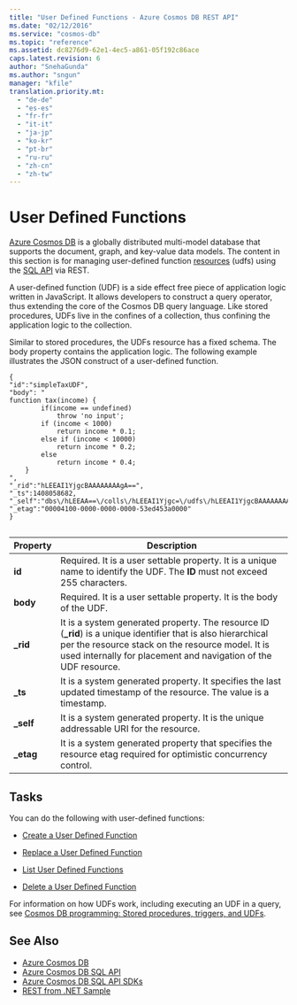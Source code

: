 ```yaml
---
title: "User Defined Functions - Azure Cosmos DB REST API"
ms.date: "02/12/2016"
ms.service: "cosmos-db"
ms.topic: "reference"
ms.assetid: dc8276d9-62e1-4ec5-a861-05f192c86ace
caps.latest.revision: 6
author: "SnehaGunda"
ms.author: "sngun"
manager: "kfile"
translation.priority.mt: 
  - "de-de"
  - "es-es"
  - "fr-fr"
  - "it-it"
  - "ja-jp"
  - "ko-kr"
  - "pt-br"
  - "ru-ru"
  - "zh-cn"
  - "zh-tw"
---
```

# User Defined Functions
[Azure Cosmos DB](/azure/cosmos-db/introduction) is a globally distributed multi-model database that supports the document, graph, and key-value data models. The content in this section is for managing user-defined function [resources](/azure/cosmos-db/sql-api-resources) (udfs) using the [SQL API](/azure/cosmos-db/sql-api-introduction) via REST.  

A user-defined function (UDF) is a side effect free piece of application logic written in JavaScript. It allows developers to construct a query operator, thus extending the core of the Cosmos DB query language. Like stored procedures, UDFs live in the confines of a collection, thus confining the application logic to the collection.  
  
Similar to stored procedures, the UDFs resource has a fixed schema. The body property contains the application logic. The following example illustrates the JSON construct of a user-defined function.  
  
```  
{  
"id":"simpleTaxUDF",  
"body": "  
function tax(income) {  
        if(income == undefined)   
            throw 'no input';  
        if (income < 1000)   
            return income * 0.1;  
        else if (income < 10000)   
            return income * 0.2;  
        else  
            return income * 0.4;  
    }  
",  
"_rid":"hLEEAI1YjgcBAAAAAAAAgA==",  
"_ts":1408058682,  
"_self":"dbs\/hLEEAA==\/colls\/hLEEAI1Yjgc=\/udfs\/hLEEAI1YjgcBAAAAAAAAgA==\/",  
"_etag":"00004100-0000-0000-0000-53ed453a0000"  
}  
  
```  
  
|Property|Description|  
|--------------|-----------------|  
|**id**|Required. It is a user settable property. It is a unique name to identify the UDF. The **ID** must not exceed 255 characters.|  
|**body**|Required. It is a user settable property. It is the body of the UDF.|  
|**_rid**|It is a system generated property. The resource ID (**_rid**) is a unique identifier that is also hierarchical per the resource stack on the resource model. It is used internally for placement and navigation of the UDF resource.|  
|**_ts**|It is a system generated property. It specifies the last updated timestamp of the resource. The value is a timestamp.|  
|**_self**|It is a system generated property. It is the unique addressable URI for the resource.|  
|**_etag**|It is a system generated property that specifies the resource etag required for optimistic concurrency control.|  
  
## Tasks  
You can do the following with user-defined functions:  
  
-   [Create a User Defined Function](create-a-user-defined-function.md)  
  
-   [Replace a User Defined Function](replace-a-user-defined-function.md)  
  
-   [List User Defined Functions](list-user-defined-functions.md)  
  
-   [Delete a User Defined Function](delete-a-user-defined-function.md)  
  
For information on how UDFs work, including executing an UDF in a query, see [Cosmos DB programming: Stored procedures, triggers, and UDFs](/azure/cosmos-db/stored-procedures-triggers-udfs).  
  
## See Also  
* [Azure Cosmos DB](https://docs.microsoft.com/azure/cosmos-db/introduction) 
* [Azure Cosmos DB SQL API](https://docs.microsoft.com/azure/cosmos-db/sql-api-introduction)   
* [Azure Cosmos DB SQL API SDKs](https://docs.microsoft.com/en-us/azure/cosmos-db/sql-api-sdk-dotnet)    
* [REST from .NET Sample](https://github.com/Azure/azure-documentdb-dotnet/tree/master/samples/rest-from-.net)  

